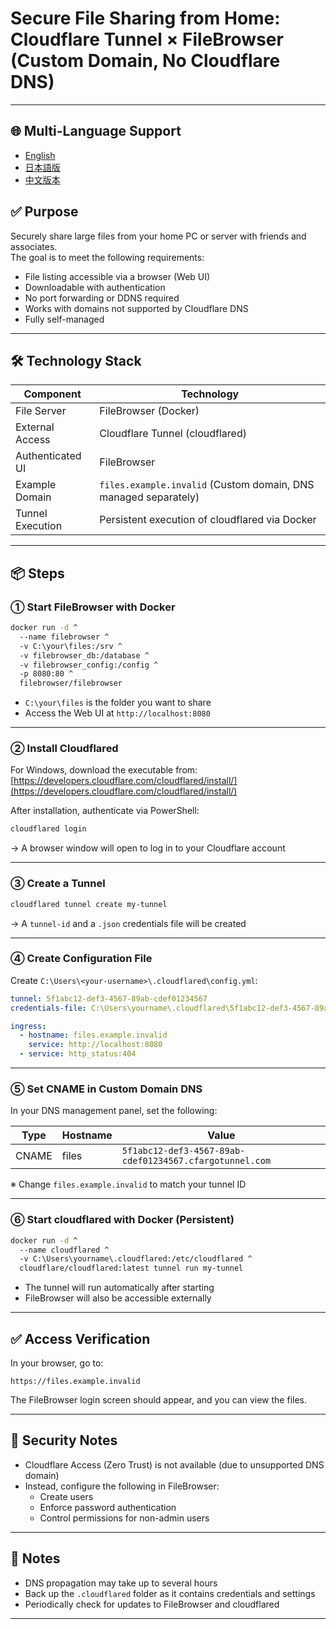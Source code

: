 # Secure File Sharing from Home: Cloudflare Tunnel × FileBrowser (Custom Domain, No Cloudflare DNS)

---

## 🌐 Multi-Language Support

- [English](README.md)
- [日本語版](README_ja.md)
- [中文版本](README_zh.md)

## ✅ Purpose

Securely share large files from your home PC or server with friends and associates.  
The goal is to meet the following requirements:

- File listing accessible via a browser (Web UI)
- Downloadable with authentication
- No port forwarding or DDNS required
- Works with domains not supported by Cloudflare DNS
- Fully self-managed

---

## 🛠 Technology Stack

| Component        | Technology                                                      |
| ---------------- | --------------------------------------------------------------- |
| File Server      | FileBrowser (Docker)                                            |
| External Access  | Cloudflare Tunnel (cloudflared)                                 |
| Authenticated UI | FileBrowser                                                     |
| Example Domain   | `files.example.invalid` (Custom domain, DNS managed separately) |
| Tunnel Execution | Persistent execution of cloudflared via Docker                  |

---

## 📦 Steps

### ① Start FileBrowser with Docker

```bash
docker run -d ^
  --name filebrowser ^
  -v C:\your\files:/srv ^
  -v filebrowser_db:/database ^
  -v filebrowser_config:/config ^
  -p 8080:80 ^
  filebrowser/filebrowser
```

- `C:\your\files` is the folder you want to share
- Access the Web UI at `http://localhost:8080`

---

### ② Install Cloudflared

For Windows, download the executable from:  
[https://developers.cloudflare.com/cloudflared/install/](https://developers.cloudflare.com/cloudflared/install/)

After installation, authenticate via PowerShell:

```bash
cloudflared login
```

→ A browser window will open to log in to your Cloudflare account

---

### ③ Create a Tunnel

```bash
cloudflared tunnel create my-tunnel
```

→ A `tunnel-id` and a `.json` credentials file will be created

---

### ④ Create Configuration File

Create `C:\Users\<your-username>\.cloudflared\config.yml`:

```yaml
tunnel: 5f1abc12-def3-4567-89ab-cdef01234567
credentials-file: C:\Users\yourname\.cloudflared\5f1abc12-def3-4567-89ab-cdef01234567.json

ingress:
  - hostname: files.example.invalid
    service: http://localhost:8080
  - service: http_status:404
```

---

### ⑤ Set CNAME in Custom Domain DNS

In your DNS management panel, set the following:

| Type  | Hostname | Value                                                   |
| ----- | -------- | ------------------------------------------------------- |
| CNAME | files    | `5f1abc12-def3-4567-89ab-cdef01234567.cfargotunnel.com` |

※ Change `files.example.invalid` to match your tunnel ID

---

### ⑥ Start cloudflared with Docker (Persistent)

```bash
docker run -d ^
  --name cloudflared ^
  -v C:\Users\yourname\.cloudflared:/etc/cloudflared ^
  cloudflare/cloudflared:latest tunnel run my-tunnel
```

- The tunnel will run automatically after starting
- FileBrowser will also be accessible externally

---

## ✅ Access Verification

In your browser, go to:

```
https://files.example.invalid
```

The FileBrowser login screen should appear, and you can view the files.

---

## 🔐 Security Notes

- Cloudflare Access (Zero Trust) is not available (due to unsupported DNS domain)
- Instead, configure the following in FileBrowser:
  - Create users
  - Enforce password authentication
  - Control permissions for non-admin users

---

## 📌 Notes

- DNS propagation may take up to several hours
- Back up the `.cloudflared` folder as it contains credentials and settings
- Periodically check for updates to FileBrowser and cloudflared

---
